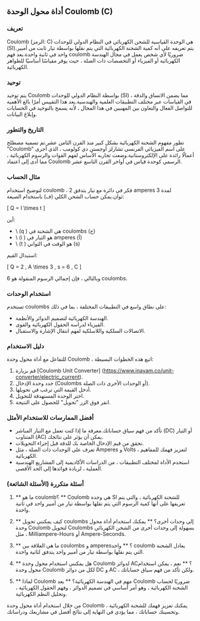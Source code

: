 ## أداة محول الوحدة Coulomb (C)

### تعريف
Coulomb (الرمز: C) هي الوحدة القياسية للشحن الكهربائي في النظام الدولي للوحدات (SI).يتم تعريفه على أنه كمية الشحنة الكهربائية التي يتم نقلها بواسطة تيار ثابت من أمبير واحد في ثانية واحدة.يعد فهم coulomb ضروريًا لأي شخص يعمل في مجال الهندسة الكهربائية أو الفيزياء أو التخصصات ذات الصلة ، حيث يوفر مقياسًا أساسيًا للظواهر الكهربائية.

### توحيد
يتم توحيد Coulomb بواسطة النظام الدولي للوحدات (SI) ، مما يضمن الاتساق والدقة في القياسات عبر مختلف التطبيقات العلمية والهندسية.يعد هذا التقييس أمرًا بالغ الأهمية للتواصل الفعال والتعاون بين المهنيين في هذا المجال ، لأنه يسمح بالتوحيد في الحسابات وإبلاغ البيانات.

### التاريخ والتطور
تطور مفهوم الشحنة الكهربائية بشكل كبير منذ القرن الثامن عشر.تم تسمية مصطلح "Coulomb" على اسم الفيزيائي الفرنسي تشارلز أوجستن دي كولومب ، الذي أجرى أعمالًا رائدة على الإلكتروستاتية.وضعت تجاربه الأساس لفهم القوات والرسوم الكهربائية ، مما أدى إلى اعتماد Coulomb الرسمي كوحدة قياس في أواخر القرن التاسع عشر.

### مثال الحساب
لتوضيح استخدام coulomb ، فكر في دائرة مع تيار يتدفق 2 amperes لمدة 3 ثوان.يمكن حساب الشحن الكلي (ف) باستخدام الصيغة:

\[ Q = I \times t \]

أين:
- \ (q \) هي الشحنة في coulombs (ج)
- \ (i \) هو التيار في amperes (أ)
- \ (t \) هو الوقت في الثواني (s)

استبدال القيم:

\[ Q = 2 \, A \times 3 \, s = 6 \, C \]

وبالتالي ، فإن إجمالي الرسوم المنقولة هو 6 coulombs.

### استخدام الوحدات
تستخدم coulombs على نطاق واسع في التطبيقات المختلفة ، بما في ذلك:
- الهندسة الكهربائية لتصميم الدوائر والأنظمة.
- الفيزياء لدراسة الحقول الكهربائية والقوى.
- الاتصالات السلكية واللاسلكية لفهم انتقال الإشارة والاستقبال.

### دليل الاستخدام
للتفاعل مع أداة محول وحدة Coulomb ، اتبع هذه الخطوات البسيطة:
1. قم بزيارة [Coulomb Unit Converter] (https://www.inayam.co/unit-converter/electric_current).
2. حدد وحدة الإدخال (Coulombs أو الوحدات الأخرى ذات الصلة).
3. أدخل القيمة التي ترغب في تحويلها.
4. اختر الوحدة المستهدفة للتحويل.
5. انقر فوق الزر "تحويل" للحصول على النتيجة.

### أفضل الممارسات للاستخدام الأمثل
- تأكد من فهم سياق حساباتك.معرفة ما إذا كنت تعمل مع التيار المباشر (DC) أو التيار المتناوب (AC) يمكن أن يؤثر على نتائجك.
- تحقق من قيم الإدخال الخاصة بك للدقة قبل إجراء التحويلات.
- تعرف على الوحدات ذات الصلة ، مثل Amperes و Volts ، لتعزيز فهمك للمفاهيم الكهربائية.
- استخدم الأداة لمختلف التطبيقات ، من الدراسات الأكاديمية إلى المشاريع الهندسية العملية ، لزيادة فوائدها إلى الحد الأقصى.

### أسئلة متكررة (الأسئلة الشائعة)

1. ** ما هو coulomb؟ **
Coulomb هي وحدة SI للشحنة الكهربائية ، والتي يتم تعريفها على أنها كمية الرسوم التي يتم نقلها بواسطة تيار من أمبير واحد في ثانية واحدة.

2. ** كيف يمكنني تحويل coulombs إلى وحدات أخرى؟ **
يمكنك استخدام أداة محول وحدة Coulomb لتحويل Coulombs بسهولة إلى وحدات أخرى من الشحن الكهربائي ، مثل Milliampere-Hours أو Ampere-Seconds.

3. ** ما هي العلاقة بين coulombs و amperes؟ **
واحد coulomb يعادل الشحنة التي يتم نقلها بواسطة تيار من أمبير واحد يتدفق لثانية واحدة.

4. ** هل يمكنني استخدام محول وحدة Coulomb لدوائر AC؟ **
نعم ، يمكن استخدام محول وحدة Coulomb لكل من دوائر DC و AC ، ولكن تأكد من فهم سياق حساباتك.

5. ** لماذا Coulomb مهم في الهندسة الكهربائية؟ **
يعد Coulomb ضروريًا لحساب الشحنة الكهربائية ، وهو أمر أساسي في تصميم الدوائر ، وفهم الحقول الكهربائية ، وتحليل النظم الكهربائية.

من خلال استخدام أداة محول وحدة Coulomb ، يمكنك تعزيز فهمك للشحنة الكهربائية وتحسينك حساباتك ، مما يؤدي في النهاية إلى نتائج أفضل في مشاريعك ودراساتك.